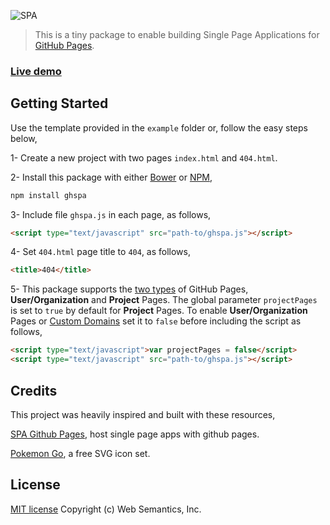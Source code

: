 ![SPA](https://websemantics.github.io/gh-pages-spa/assets/img/screenshot.png)
> This is a tiny package to enable building Single Page Applications for [GitHub Pages](https://pages.github.com/).


### [Live demo](http://websemantics.github.io/gh-pages-spa/)


## Getting Started

Use the template provided in the `example` folder or, follow the easy steps below,

1- Create a new project with two pages `index.html` and `404.html`.

2- Install this package with either [Bower](https://bower.io/) or [NPM](https://www.npmjs.com/),

```bash
npm install ghspa
```

3- Include file `ghspa.js` in each page, as follows,

```html
<script type="text/javascript" src="path-to/ghspa.js"></script>
```

4- Set `404.html` page title to `404`, as follows,

```html
<title>404</title>
```

5- This package supports the [two types](https://help.github.com/articles/user-organization-and-project-pages/) of GitHub Pages, **User/Organization** and **Project** Pages. The global parameter `projectPages` is set to `true` by default for **Project** Pages. To enable **User/Organization** Pages or [Custom Domains](https://help.github.com/articles/using-a-custom-domain-with-github-pages/) set it to `false` before including the script as follows,

```html
<script type="text/javascript">var projectPages = false</script>
<script type="text/javascript" src="path-to/ghspa.js"></script>
```


## Credits

This project was heavily inspired and built with these resources,

[SPA Github Pages](https://github.com/rafrex/spa-github-pages), host single page apps with github pages.

[Pokemon Go](http://www.flaticon.com/packs/pokemon-go), a free SVG icon set.


## License

[MIT license](http://opensource.org/licenses/mit-license.php)
Copyright (c) Web Semantics, Inc.
